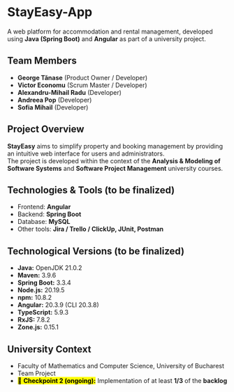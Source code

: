 # StayEasy-App
A web platform for accommodation and rental management, developed using **Java (Spring Boot)** and **Angular** as part of a university project.

## Team Members
  - **George Tănase** (Product Owner / Developer)
  - **Victor Economu** (Scrum Master / Developer)
  - **Alexandru-Mihail Radu** (Developer)
  - **Andreea Pop** (Developer)
  - **Sofia Mihail** (Developer)

## Project Overview
**StayEasy** aims to simplify property and booking management by providing an intuitive web interface for users and administrators.  
The project is developed within the context of the **Analysis & Modeling of Software Systems** and **Software Project Management** university courses.

## Technologies & Tools (to be finalized)
  - Frontend: **Angular**
  - Backend: **Spring Boot**
  - Database: **MySQL**
  - Other tools: **Jira / Trello / ClickUp, JUnit, Postman**

## Technological Versions (to be finalized)
  - **Java:** OpenJDK 21.0.2  
  - **Maven:** 3.9.6  
  - **Spring Boot:** 3.3.4  
  - **Node.js:** 20.19.5  
  - **npm:** 10.8.2  
  - **Angular:** 20.3.9 (CLI 20.3.8)  
  - **TypeScript:** 5.9.3  
  - **RxJS:** 7.8.2  
  - **Zone.js:** 0.15.1

## University Context
  - Faculty of Mathematics and Computer Science, University of Bucharest
  - Team Project
  - <mark>🚩 **Checkpoint 2 (ongoing):**</mark> Implementation of at least **1/3** of the **backlog**

